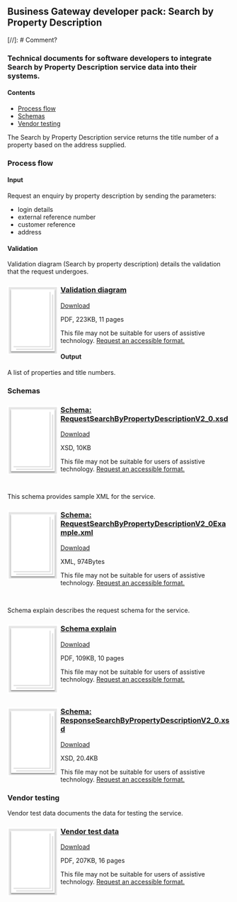 ## Business Gateway developer pack: Search by Property Description
[//]: # Comment?
### Technical documents for software developers to integrate Search by Property Description service data into their systems.

#### Contents
- [Process flow](#process-flow)
- [Schemas](#schemas)
- [Vendor testing](#vendor-testing)

The Search by Property Description service returns the title number of a property based on the address supplied.

### Process flow

#### Input
Request an enquiry by property description by sending the parameters:

- login details
- external reference number
- customer reference
- address

#### Validation
Validation diagram (Search by property description) details the validation that the request undergoes.

<h3><img style="float: left; margin: 0px 5px 0px 0px" src="../../images/file.png"> <a href="../../pdfs/services/RequestSearchbyPropertyDescriptionValidationDiagramV1_1.pdf">Validation diagram</a></h3>
<a download="RequestSearchbyPropertyDescriptionValidationDiagramV1_1.pdf" href="../../pdfs/services/RequestSearchbyPropertyDescriptionValidationDiagramV1_1.pdf">Download</a>

PDF, 223KB, 11 pages

This file may not be suitable for users of assistive technology. <a href="#" onclick="toggle_visibility('foo1');return false;">Request an accessible format.</a>
<div style="display:none" id="foo1">
If you use assistive technology (such as a screen reader) and need a version of this document in a more accessible format, please email <a href="mailto:customersupport@landregistry.gov.uk?body=Details%20of%20document%20required%3A%0A%0A%20%20Title%3A%20Validation%20diagram%0A%20%20Original%20format%3A%20pdf%0A%0APlease%20tell%20us%3A%0A%0A%20%201.%20What%20makes%20this%20format%20unsuitable%20for%20you%3F%0A%20%202.%20What%20format%20you%20would%20prefer%3F%0A%20%20%20%20%20%20&amp;subject=Request%20for%20%27Validation%20diagram%27%20in%20an%20alternative%20format">customersupport@landregistry.gov.uk</a>.
Please tell us what format you need. It will help us if you say what assistive technology you use.
</div>

#### Output
A list of properties and title numbers.

### Schemas

<h3><img style="float: left; margin: 0px 5px 0px 0px" src="../../images/file.png"> <a href="../../schemas/RequestSearchByPropertyDescriptionV2_0.xsd">Schema: RequestSearchByPropertyDescriptionV2_0.xsd</a></h3>
<a download="RequestSearchByPropertyDescriptionV2_0" href="../../schemas/RequestSearchByPropertyDescriptionV2_0.xsd">Download</a>

XSD, 10KB

This file may not be suitable for users of assistive technology. <a href="#" onclick="toggle_visibility('foo2');return false;">Request an accessible format.</a>
<div style="display:none" id="foo2">
If you use assistive technology (such as a screen reader) and need a version of this document in a more accessible format, please email <a href="mailto:customersupport@landregistry.gov.uk?body=Details%20of%20document%20required%3A%0A%0A%20%20Title%3A%20Schema%3A%20RequestSearchByPropertyDescriptionV2_0.xsd%0A%20%20Original%20format%3A%20xsd%0A%0APlease%20tell%20us%3A%0A%0A%20%201.%20What%20makes%20this%20format%20unsuitable%20for%20you%3F%0A%20%202.%20What%20format%20you%20would%20prefer%3F%0A%20%20%20%20%20%20&amp;subject=Request%20for%20%27Schema%3A%20RequestSearchByPropertyDescriptionV2_0.xsd%27%20in%20an%20alternative%20format">customersupport@landregistry.gov.uk</a>.
Please tell us what format you need. It will help us if you say what assistive technology you use.
</div>
<br/>

This schema provides sample XML for the service.

<h3><img style="float: left; margin: 0px 5px 0px 0px" src="../../images/file.png"> <a href="../../xml/RequestSearchByPropertyDescriptionV2_0Example.xml">Schema: RequestSearchByPropertyDescriptionV2_0Example.xml</a></h3>
<a download="RequestSearchByPropertyDescriptionV2_0Example.xml" href="../../xml/RequestSearchByPropertyDescriptionV2_0Example.xml">Download</a>

XML, 974Bytes

This file may not be suitable for users of assistive technology. <a href="#" onclick="toggle_visibility('foo3');return false;">Request an accessible format.</a>
<div style="display:none" id="foo3">
If you use assistive technology (such as a screen reader) and need a version of this document in a more accessible format, please email <a href="mailto:customersupport@landregistry.gov.uk?body=Details%20of%20document%20required%3A%0A%0A%20%20Title%3A%20Schema%3A%20RequestSearchByPropertyDescriptionV2_0Example.xml%0A%20%20Original%20format%3A%20xml%0A%0APlease%20tell%20us%3A%0A%0A%20%201.%20What%20makes%20this%20format%20unsuitable%20for%20you%3F%0A%20%202.%20What%20format%20you%20would%20prefer%3F%0A%20%20%20%20%20%20&amp;subject=Request%20for%20%27Schema%3A%20RequestSearchByPropertyDescriptionV2_0Example.xml%27%20in%20an%20alternative%20format">customersupport@landregistry.gov.uk</a>.
Please tell us what format you need. It will help us if you say what assistive technology you use.
</div>
<br/>

Schema explain describes the request schema for the service.

<h3><img style="float: left; margin: 0px 5px 0px 0px" src="../../images/file.png"> <a href="../../pdfs/services/RequestSearchByPropertyDescriptionV2_0SchemaExplain.pdf">Schema explain</a></h3>
<a download="RequestSearchByPropertyDescriptionV2_0SchemaExplain.pdf" href="../../pdfs/services/RequestSearchByPropertyDescriptionV2_0SchemaExplain.pdf">Download</a>

PDF, 109KB, 10 pages

This file may not be suitable for users of assistive technology. <a href="#" onclick="toggle_visibility('foo4');return false;">Request an accessible format.</a>
<div style="display:none" id="foo4">
If you use assistive technology (such as a screen reader) and need a version of this document in a more accessible format, please email <a href="mailto:customersupport@landregistry.gov.uk?body=Details%20of%20document%20required%3A%0A%0A%20%20Title%3A%20Schema%20explain%0A%20%20Original%20format%3A%20pdf%0A%0APlease%20tell%20us%3A%0A%0A%20%201.%20What%20makes%20this%20format%20unsuitable%20for%20you%3F%0A%20%202.%20What%20format%20you%20would%20prefer%3F%0A%20%20%20%20%20%20&amp;subject=Request%20for%20%27Schema%20explain%27%20in%20an%20alternative%20format">customersupport@landregistry.gov.uk</a>.
Please tell us what format you need. It will help us if you say what assistive technology you use.
</div>
<br/>

<h3><img style="float: left; margin: 0px 5px 0px 0px" src="../../images/file.png"> <a href="../../schemas/ResponseSearchByPropertyDescriptionV2_0.xsd">Schema: ResponseSearchByPropertyDescriptionV2_0.xsd</a></h3>
<a download="ResponseSearchByPropertyDescriptionV2_0.xsd" href="../../schemas/ResponseSearchByPropertyDescriptionV2_0.xsd">Download</a>

XSD, 20.4KB

This file may not be suitable for users of assistive technology. <a href="#" onclick="toggle_visibility('foo5');return false;">Request an accessible format.</a>
<div style="display:none" id="foo5">
If you use assistive technology (such as a screen reader) and need a version of this document in a more accessible format, please email <a href="mailto:customersupport@landregistry.gov.uk?body=Details%20of%20document%20required%3A%0A%0A%20%20Title%3A%20Schema%3A%20ResponseSearchByPropertyDescriptionV2_0.xsd%0A%20%20Original%20format%3A%20xsd%0A%0APlease%20tell%20us%3A%0A%0A%20%201.%20What%20makes%20this%20format%20unsuitable%20for%20you%3F%0A%20%202.%20What%20format%20you%20would%20prefer%3F%0A%20%20%20%20%20%20&amp;subject=Request%20for%20%27Schema%3A%20ResponseSearchByPropertyDescriptionV2_0.xsd%27%20in%20an%20alternative%20format">customersupport@landregistry.gov.uk</a>.
Please tell us what format you need. It will help us if you say what assistive technology you use.
</div>

### Vendor testing

Vendor test data documents the data for testing the service.

<h3><img style="float: left; margin: 0px 5px 0px 0px" src="../../images/file.png"> <a href="../../pdfs/services/SearchByPropertyDescriptionVendorTest.pdf">Vendor test data</a></h3>
<a download="SearchByPropertyDescriptionVendorTest.pdf" href="../../pdfs/services/SearchByPropertyDescriptionVendorTest.pdf">Download</a>

PDF, 207KB, 16 pages

This file may not be suitable for users of assistive technology. <a href="#" onclick="toggle_visibility('foo6');return false;">Request an accessible format.</a>
<div style="display:none" id="foo6">
If you use assistive technology (such as a screen reader) and need a version of this document in a more accessible format, please email <a href="mailto:customersupport@landregistry.gov.uk?body=Details%20of%20document%20required%3A%0A%0A%20%20Title%3A%20Vendor%20test%20data%0A%20%20Original%20format%3A%20pdf%0A%0APlease%20tell%20us%3A%0A%0A%20%201.%20What%20makes%20this%20format%20unsuitable%20for%20you%3F%0A%20%202.%20What%20format%20you%20would%20prefer%3F%0A%20%20%20%20%20%20&amp;subject=Request%20for%20%27Vendor%20test%20data%27%20in%20an%20alternative%20format">customersupport@landregistry.gov.uk</a>.
Please tell us what format you need. It will help us if you say what assistive technology you use.
</div>